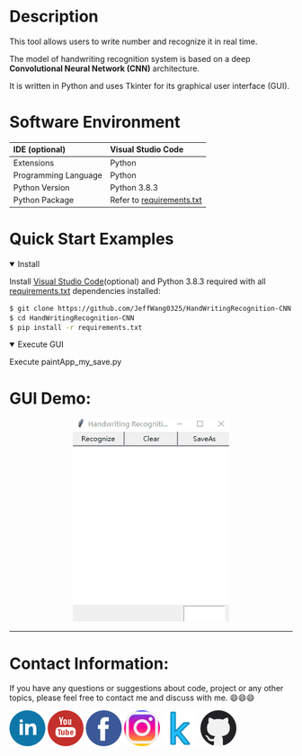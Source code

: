 # Description
This tool allows users to write number and recognize it in real time. 

The model of handwriting recognition system is based on a deep **Convolutional Neural Network (CNN)** architecture.

It is written in Python and uses Tkinter for its graphical user interface (GUI).

# Software Environment
| IDE (optional)              | Visual Studio Code       |
| :-------------------------- | :----------------------- |
| Extensions                  | Python                   |
| Programming Language        | Python                   |
| Python Version              | Python 3.8.3             |
| Python Package              | Refer to [requirements.txt](https://github.com/JeffWang0325/HandWritingRecognition-CNN/blob/master/requirements.txt)|

# Quick Start Examples
<details open>
<summary>Install</summary>

Install [Visual Studio Code](https://code.visualstudio.com/download)(optional) and Python 3.8.3 required with all [requirements.txt](https://github.com/JeffWang0325/HandWritingRecognition-CNN/blob/master/requirements.txt) dependencies installed:
<!-- $ sudo apt update && apt install -y libgl1-mesa-glx libsm6 libxext6 libxrender-dev -->
```bash
$ git clone https://github.com/JeffWang0325/HandWritingRecognition-CNN.git
$ cd HandWritingRecognition-CNN
$ pip install -r requirements.txt
```
</details>

<details open>
<summary>Execute GUI</summary>
  
Execute paintApp_my_save.py
  
</details>

# GUI Demo:
<p align="center">
  <img src="https://github.com/JeffWang0325/HandWritingRecognition-CNN/blob/master/GUIDemo.gif"/>
</p>

---
# Contact Information:
If you have any questions or suggestions about code, project or any other topics, please feel free to contact me and discuss with me. 😄😄😄

<a href="https://www.linkedin.com/in/tzu-wei-wang-a09707157" target="_blank"><img src="https://github.com/JeffWang0325/JeffWang0325/blob/master/Icon%20Image/linkedin_64.png" width="64"></a>
<a href="https://www.youtube.com/channel/UC9nOeQSWp0PQJPtUaZYwQBQ" target="_blank"><img src="https://github.com/JeffWang0325/JeffWang0325/blob/master/Icon%20Image/youtube_64.png" width="64"></a>
<a href="https://www.facebook.com/tzuwei.wang.33/" target="_blank"><img src="https://github.com/JeffWang0325/JeffWang0325/blob/master/Icon%20Image/facebook_64.png" width="64"></a>
<a href="https://www.instagram.com/tzuweiw/" target="_blank"><img src="https://github.com/JeffWang0325/JeffWang0325/blob/master/Icon%20Image/instagram_64.png" width="64"></a>
<a href="https://www.kaggle.com/tzuweiwang" target="_blank"><img src="https://github.com/JeffWang0325/JeffWang0325/blob/master/Icon%20Image/kaggle_64.png" width="64"></a>
<a href="https://github.com/JeffWang0325" target="_blank"><img src="https://github.com/JeffWang0325/JeffWang0325/blob/master/Icon%20Image/github_64.png" width="64"></a>
